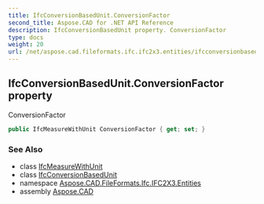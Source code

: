```yaml
---
title: IfcConversionBasedUnit.ConversionFactor
second_title: Aspose.CAD for .NET API Reference
description: IfcConversionBasedUnit property. ConversionFactor
type: docs
weight: 20
url: /net/aspose.cad.fileformats.ifc.ifc2x3.entities/ifcconversionbasedunit/conversionfactor/
---
```

## IfcConversionBasedUnit.ConversionFactor property

ConversionFactor

```csharp
public IfcMeasureWithUnit ConversionFactor { get; set; }
```

### See Also

* class [IfcMeasureWithUnit](../../ifcmeasurewithunit/)
* class [IfcConversionBasedUnit](../)
* namespace [Aspose.CAD.FileFormats.Ifc.IFC2X3.Entities](../../ifcconversionbasedunit/)
* assembly [Aspose.CAD](../../../)



